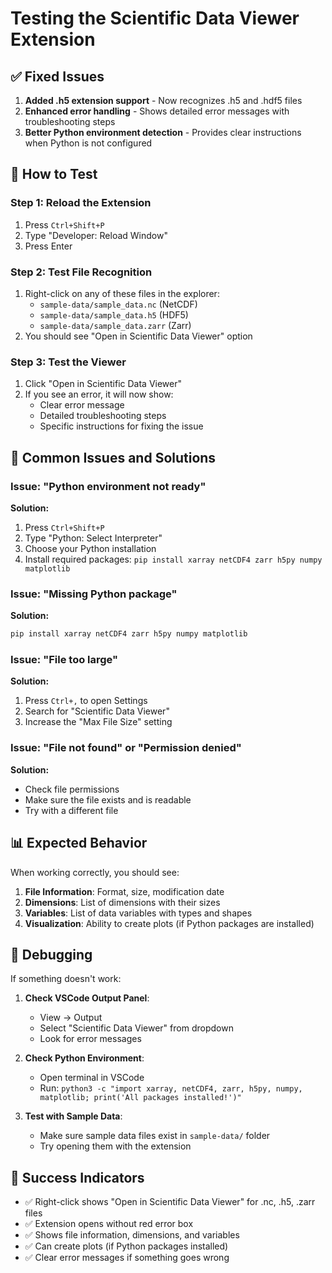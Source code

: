 # Testing the Scientific Data Viewer Extension

## ✅ Fixed Issues

1. **Added .h5 extension support** - Now recognizes .h5 and .hdf5 files
2. **Enhanced error handling** - Shows detailed error messages with troubleshooting steps
3. **Better Python environment detection** - Provides clear instructions when Python is not configured

## 🧪 How to Test

### Step 1: Reload the Extension
1. Press `Ctrl+Shift+P`
2. Type "Developer: Reload Window"
3. Press Enter

### Step 2: Test File Recognition
1. Right-click on any of these files in the explorer:
   - `sample-data/sample_data.nc` (NetCDF)
   - `sample-data/sample_data.h5` (HDF5)
   - `sample-data/sample_data.zarr` (Zarr)
2. You should see "Open in Scientific Data Viewer" option

### Step 3: Test the Viewer
1. Click "Open in Scientific Data Viewer"
2. If you see an error, it will now show:
   - Clear error message
   - Detailed troubleshooting steps
   - Specific instructions for fixing the issue

## 🔧 Common Issues and Solutions

### Issue: "Python environment not ready"
**Solution:**
1. Press `Ctrl+Shift+P`
2. Type "Python: Select Interpreter"
3. Choose your Python installation
4. Install required packages: `pip install xarray netCDF4 zarr h5py numpy matplotlib`

### Issue: "Missing Python package"
**Solution:**
```bash
pip install xarray netCDF4 zarr h5py numpy matplotlib
```

### Issue: "File too large"
**Solution:**
1. Press `Ctrl+,` to open Settings
2. Search for "Scientific Data Viewer"
3. Increase the "Max File Size" setting

### Issue: "File not found" or "Permission denied"
**Solution:**
- Check file permissions
- Make sure the file exists and is readable
- Try with a different file

## 📊 Expected Behavior

When working correctly, you should see:
1. **File Information**: Format, size, modification date
2. **Dimensions**: List of dimensions with their sizes
3. **Variables**: List of data variables with types and shapes
4. **Visualization**: Ability to create plots (if Python packages are installed)

## 🐛 Debugging

If something doesn't work:
1. **Check VSCode Output Panel**:
   - View → Output
   - Select "Scientific Data Viewer" from dropdown
   - Look for error messages

2. **Check Python Environment**:
   - Open terminal in VSCode
   - Run: `python3 -c "import xarray, netCDF4, zarr, h5py, numpy, matplotlib; print('All packages installed!')"`

3. **Test with Sample Data**:
   - Make sure sample data files exist in `sample-data/` folder
   - Try opening them with the extension

## 🎯 Success Indicators

- ✅ Right-click shows "Open in Scientific Data Viewer" for .nc, .h5, .zarr files
- ✅ Extension opens without red error box
- ✅ Shows file information, dimensions, and variables
- ✅ Can create plots (if Python packages installed)
- ✅ Clear error messages if something goes wrong

